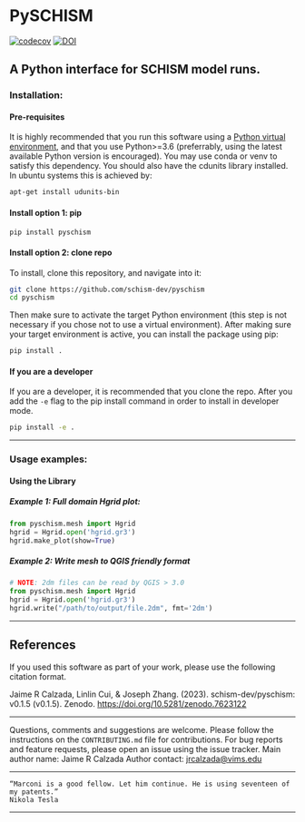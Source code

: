 # PySCHISM
[![codecov](https://codecov.io/gh/schism-dev/pyschism/branch/main/graph/badge.svg?token=VE9PHEACBZ)](https://codecov.io/gh/schism-dev/pyschism)
[![DOI](https://zenodo.org/badge/233075737.svg)](https://zenodo.org/badge/latestdoi/233075737)

## A Python interface for SCHISM model runs.

### Installation:

#### Pre-requisites
It is highly recommended that you run this software using a [Python virtual environment](https://gist.github.com/jreniel/c2dd4f2f68f9d8172355461b5337f236), and that you use Python>=3.6 (preferrably, using the latest available Python version is encouraged). You may use conda or venv to satisfy this dependency.
You should also have the cdunits library installed. In ubuntu systems this is achieved by:
```bash
apt-get install udunits-bin
```


#### Install option 1: pip
```bash
pip install pyschism
```

#### Install option 2: clone repo
To install, clone this repository, and navigate into it:
``` bash
git clone https://github.com/schism-dev/pyschism
cd pyschism
```
Then make sure to activate the target Python environment (this step is not necessary if you chose not to use a virtual environment).
After making sure your target environment is active, you can install the package using pip:

```bash
pip install .
```

#### If you are a developer
If you are a developer, it is recommended that you clone the repo.
After you add the `-e` flag to the pip install command in order to install in developer mode.

```bash
pip install -e .
```
---
### Usage examples:

#### Using the Library

##### Example 1: Full domain Hgrid plot:
``` python
from pyschism.mesh import Hgrid
hgrid = Hgrid.open('hgrid.gr3')
hgrid.make_plot(show=True)
```

##### Example 2: Write mesh to QGIS friendly format
```python
# NOTE: 2dm files can be read by QGIS > 3.0
from pyschism.mesh import Hgrid
hgrid = Hgrid.open('hgrid.gr3')
hgrid.write("/path/to/output/file.2dm", fmt='2dm')
```
---
## References

If you used this software as part of your work, please use the following citation format.

Jaime R Calzada, Linlin Cui, & Joseph Zhang. (2023). schism-dev/pyschism: v0.1.5 (v0.1.5). Zenodo. https://doi.org/10.5281/zenodo.7623122

---



Questions, comments and suggestions are welcome. Please follow the instructions on the `CONTRIBUTING.md` file for contributions. For bug reports and feature requests, please open an issue using the issue tracker.
Main author name: Jaime R Calzada
Author contact: jrcalzada@vims.edu


---
    “Marconi is a good fellow. Let him continue. He is using seventeen of my patents.”
    Nikola Tesla
---
